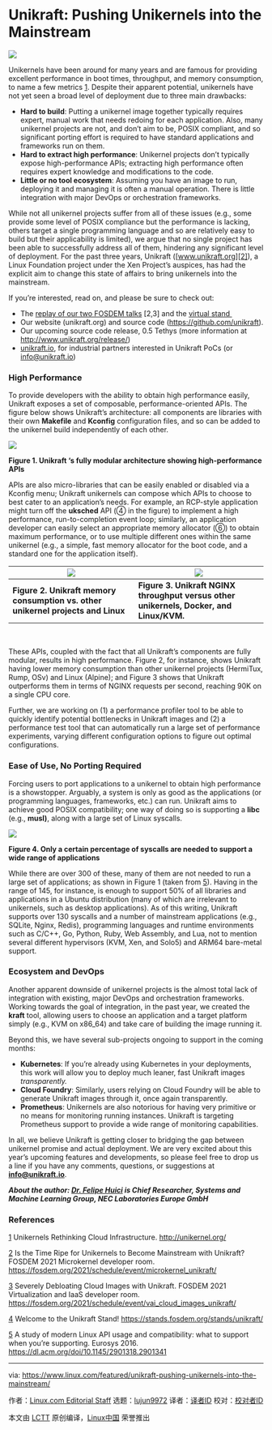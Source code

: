 [#]: collector: (lujun9972)
[#]: translator: ( )
[#]: reviewer: ( )
[#]: publisher: ( )
[#]: url: ( )
[#]: subject: (Unikraft: Pushing Unikernels into the Mainstream)
[#]: via: (https://www.linux.com/featured/unikraft-pushing-unikernels-into-the-mainstream/)
[#]: author: (Linux.com Editorial Staff https://www.linux.com/author/linuxdotcom/)

Unikraft: Pushing Unikernels into the Mainstream
======

![][1]

Unikernels have been around for many years and are famous for providing excellent performance in boot times, throughput, and memory consumption, to name a few metrics [1]. Despite their apparent potential, unikernels have not yet seen a broad level of deployment due to three main drawbacks:

  * **Hard to build**: Putting a unikernel image together typically requires expert, manual work that needs redoing for each application. Also, many unikernel projects are not, and don’t aim to be, POSIX compliant, and so significant porting effort is required to have standard applications and frameworks run on them.
  * **Hard to extract high performance**: Unikernel projects don’t typically expose high-performance APIs; extracting high performance often requires expert knowledge and modifications to the code.
  * **Little or no tool ecosystem**: Assuming you have an image to run, deploying it and managing it is often a manual operation. There is little integration with major DevOps or orchestration frameworks.



While not all unikernel projects suffer from all of these issues (e.g., some provide some level of POSIX compliance but the performance is lacking, others target a single programming language and so are relatively easy to build but their applicability is limited), we argue that no single project has been able to successfully address all of them, hindering any significant level of deployment. For the past three years, Unikraft ([www.unikraft.org][2]), a Linux Foundation project under the Xen Project’s auspices, has had the explicit aim to change this state of affairs to bring unikernels into the mainstream. 

If you’re interested, read on, and please be sure to check out:

  * The [replay of our two FOSDEM talks][3] [2,3] and the [virtual stand ][4]
  * Our website (unikraft.org) and source code (<https://github.com/unikraft>).
  * Our upcoming source code release, 0.5 Tethys (more information at <http://www.unikraft.org/release/>)
  * [unikraft.io][5], for industrial partners interested in Unikraft PoCs (or [info@unikraft.io][6])



### High Performance

To provide developers with the ability to obtain high performance easily, Unikraft exposes a set of composable, performance-oriented APIs. The figure below shows Unikraft’s architecture: all components are libraries with their own **Makefile** and **Kconfig** configuration files, and so can be added to the unikernel build independently of each other.

![][7]

**Figure 1. Unikraft ‘s fully modular architecture showing high-performance APIs**

APIs are also micro-libraries that can be easily enabled or disabled via a Kconfig menu; Unikraft unikernels can compose which APIs to choose to best cater to an application’s needs. For example, an RCP-style application might turn off the **uksched** API (➃ in the figure) to implement a high performance, run-to-completion event loop; similarly, an application developer can easily select an appropriate memory allocator (➅) to obtain maximum performance, or to use multiple different ones within the same unikernel (e.g., a simple, fast memory allocator for the boot code, and a standard one for the application itself). 

![][8] | ![][9]
---|---
**Figure 2. Unikraft memory consumption vs. other unikernel projects and Linux** | **Figure 3. Unikraft NGINX throughput versus other unikernels, Docker, and Linux/KVM.**

 

These APIs, coupled with the fact that all Unikraft’s components are fully modular, results in high performance. Figure 2, for instance, shows Unikraft having lower memory consumption than other unikernel projects (HermiTux, Rump, OSv) and Linux (Alpine); and Figure 3 shows that Unikraft outperforms them in terms of NGINX requests per second, reaching 90K on a single CPU core.

Further, we are working on (1) a performance profiler tool to be able to quickly identify potential bottlenecks in Unikraft images and (2) a performance test tool that can automatically run a large set of performance experiments, varying different configuration options to figure out optimal configurations.

### Ease of Use, No Porting Required

Forcing users to port applications to a unikernel to obtain high performance is a showstopper. Arguably, a system is only as good as the applications (or programming languages, frameworks, etc.) can run. Unikraft aims to achieve good POSIX compatibility; one way of doing so is supporting a **libc** (e.g., **musl)**, along with a large set of Linux syscalls. 

![][10]

**Figure 4. Only a certain percentage of syscalls are needed to support a wide range of applications**

While there are over 300 of these, many of them are not needed to run a large set of applications; as shown in Figure 1 (taken from [5]). Having in the range of 145, for instance, is enough to support 50% of all libraries and applications in a Ubuntu distribution (many of which are irrelevant to unikernels, such as desktop applications). As of this writing, Unikraft supports over 130 syscalls and a number of mainstream applications (e.g., SQLite, Nginx, Redis), programming languages and runtime environments such as C/C++, Go, Python, Ruby, Web Assembly, and Lua, not to mention several different hypervisors (KVM, Xen, and Solo5) and ARM64 bare-metal support.

### Ecosystem and DevOps

Another apparent downside of unikernel projects is the almost total lack of integration with existing, major DevOps and orchestration frameworks. Working towards the goal of integration, in the past year, we created the **kraft** tool, allowing users to choose an application and a target platform simply (e.g., KVM on x86_64) and take care of building the image running it.

Beyond this, we have several sub-projects ongoing to support in the coming months:

  * **Kubernetes**: If you’re already using Kubernetes in your deployments, this work will allow you to deploy much leaner, fast Unikraft images _transparently._
  * **Cloud Foundry**: Similarly, users relying on Cloud Foundry will be able to generate Unikraft images through it, once again transparently.
  * **Prometheus**: Unikernels are also notorious for having very primitive or no means for monitoring running instances. Unikraft is targeting Prometheus support to provide a wide range of monitoring capabilities. 



In all, we believe Unikraft is getting closer to bridging the gap between unikernel promise and actual deployment. We are very excited about this year’s upcoming features and developments, so please feel free to drop us a line if you have any comments, questions, or suggestions at [**info@unikraft.io**][6].

_**About the author: [Dr. Felipe Huici][11] is Chief Researcher, Systems and Machine Learning Group, NEC Laboratories Europe GmbH**_

### References

[1] Unikernels Rethinking Cloud Infrastructure. <http://unikernel.org/>

[2] Is the Time Ripe for Unikernels to Become Mainstream with Unikraft? FOSDEM 2021 Microkernel developer room. <https://fosdem.org/2021/schedule/event/microkernel_unikraft/>

[3] Severely Debloating Cloud Images with Unikraft. FOSDEM 2021 Virtualization and IaaS developer room. <https://fosdem.org/2021/schedule/event/vai_cloud_images_unikraft/>

[4] Welcome to the Unikraft Stand! <https://stands.fosdem.org/stands/unikraft/>

[5] A study of modern Linux API usage and compatibility: what to support when you’re supporting. Eurosys 2016. <https://dl.acm.org/doi/10.1145/2901318.2901341>

--------------------------------------------------------------------------------

via: https://www.linux.com/featured/unikraft-pushing-unikernels-into-the-mainstream/

作者：[Linux.com Editorial Staff][a]
选题：[lujun9972][b]
译者：[译者ID](https://github.com/译者ID)
校对：[校对者ID](https://github.com/校对者ID)

本文由 [LCTT](https://github.com/LCTT/TranslateProject) 原创编译，[Linux中国](https://linux.cn/) 荣誉推出

[a]: https://www.linux.com/author/linuxdotcom/
[b]: https://github.com/lujun9972
[1]: https://www.linux.com/wp-content/uploads/2021/02/unikraft.svg
[2]: http://www.unikraft.org
[3]: https://video.fosdem.org/2021/stands/unikraft/
[4]: https://stands.fosdem.org/stands/unikraft/
[5]: http://www.unikraft.io
[6]: mailto:info@unikraft.io
[7]: https://www.linux.com/wp-content/uploads/2021/02/unikraft1.png
[8]: https://www.linux.com/wp-content/uploads/2021/02/unikraft2.png
[9]: https://www.linux.com/wp-content/uploads/2021/02/unikraft3.png
[10]: https://www.linux.com/wp-content/uploads/2021/02/unikraft4.png
[11]: https://www.linkedin.com/in/felipe-huici-47a559127/

